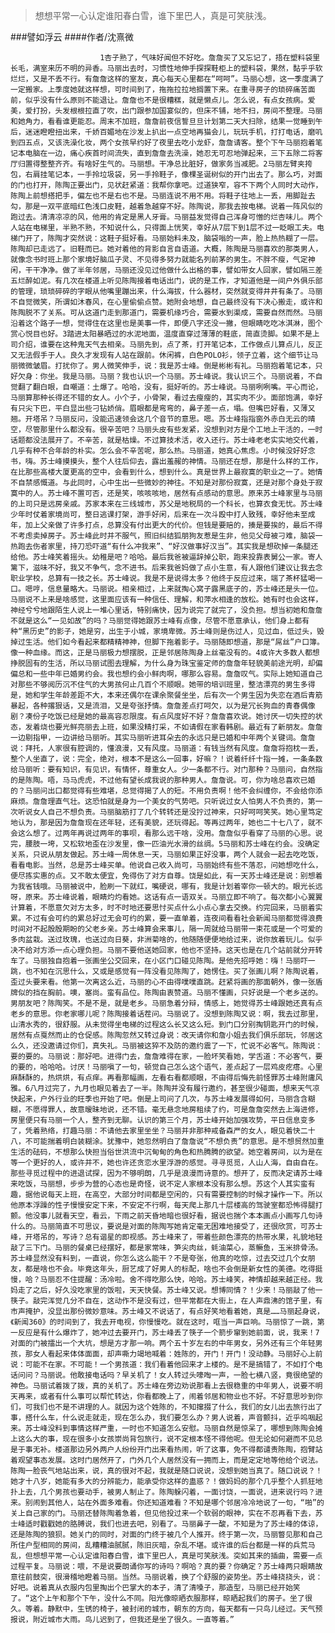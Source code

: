 > 想想平常一心认定谁阳春白雪，谁下里巴人，真是可笑肤浅。

###譬如浮云
####作者/沈熹微

						1杏子熟了，气味好闻但不好吃。詹詹买了又忘记了，捂在塑料袋里长毛，满室来历不明的异香。马丽出去时，习惯性地伸手探探鞋柜上的塑料袋，果然，黏乎乎软烂烂，又是不丢不行。有詹詹这样的室友，真心每天心里都在“呵呵”。马丽心想，这一季度满了一定搬家。上季度她就这样想，可时间到了，拖拖拉拉地搁置下来。在重寻房子的琐碎痛苦面前，似乎没有什么原则不能退让。詹詹也不是很糟糕，就是懒点儿。怎么说，有点女孩病。爱美，爱打扮，头发根根拉直了吹，出门跟参加国宴似的，但床不铺，地不扫，房间不整理。马丽和她角力，看看谁更能忍。周末不加班，詹詹前夜信誓旦旦计划第二天大扫除，结果一觉睡到午后，迷迷瞪瞪扭出来，千娇百媚地在沙发上扒出一点空地再猫会儿，玩玩手机，打打电话，磨叽到四五点，又该洗澡化妆，两个女孩早约好了夜里去吃小龙虾，詹詹请客。整个下午马丽抱着笔记本电脑在一边，痛心疾首时间流失，直到詹詹去洗澡，她忍无可忍地弹起来，三下五除二将客厅归置得整整齐齐。有啥好生气的。马丽想。干净总比脏好，做家务当减肥。2马丽左臂夹挎包，右肩挂笔记本，一手拎垃圾袋，另一手拎鞋子，像棵圣诞树似的开门出去了。那么巧，对面的门也打开，陈陶正要出门，见状赶紧道：我帮你拿吧。过道狭窄，容不下两个人同时大动作，陈陶上前想搭把手，偏左也不是右也不是。马丽连说不用不用。将鞋子往地上一丢，用脚趾去勾，那是一双平底暗红色浅口皮鞋，越着急越穿不好。陈陶说，那我去按电梯。说着一阵风似的跑过去。清清凉凉的风，他用的肯定是黑人牙膏。马丽益发觉得自己浑身可憎的烂杏味儿。两个人站在电梯里，半熟不熟，不知说什么，只得面上恍笑，幸好从7层下到1层不过一眨眼工夫。电梯门开了，陈陶才突然说：这鞋子挺好看。马丽始料未及，脑袋嗡的一声，脸上热热糊了一层。陈陶却已走远了。旧鞋而已。她对着他的背影自言自语道。大概，陈陶是马丽喜欢的那类男人，就像念书时班上那个家境好脑瓜子灵、不见得多努力就能名列前茅的男生。不胖不瘦，气定神闲，干干净净。做了半年邻居，马丽还没见过他做什么出格的事，譬如带女人回家，譬如隔三差五烂醉如泥。有几次在楼道上听见陈陶接着电话出门，说的是工作，才知道他是一间户外俱乐部的管理，琐琐碎碎的字眼从他嘴里蹦出来，什么海拔，什么器材，突然就变得井井有条了。马丽不自觉微笑，所谓如沐春风，在心里偷偷点赞。她附会地想，自己最终没有下决心搬走，或许和陈陶脱不了关系。可从这道门走到那道门，需要机缘巧合，需要水到渠成，需要自然而然。马丽沿着这个路子一想，觉得住在这里也是美事一件，即便八字还没一撇，但眼睛吃吃冰淇淋，图个赏心悦目也好。3踏进太阳暴晒过的水泥地面，温度直穿过薄薄的鞋底，简直烫脚。如果不是上司介绍，谁要在这种鬼天气去相亲。马丽先到，点了茶，打开笔记本，工作做点儿算点儿，反正又无法假手于人。良久才发现有人站在跟前。休闲裤，白色POLO衫，领子立着，这个细节让马丽微微皱眉。打扰你了。男人微笑伸手，说：我是苏士峰。倒是彬彬有礼。马丽抱着笔记本，只好欠身：你坐。我是马丽。马丽？我也认识一个马丽。苏士峰说。我认识三个。马丽说着，不自觉翻了翻白眼，自嘲道：土爆了。哈哈，没有，挺好听的。苏士峰说。马丽咧咧嘴。平心而论，马丽算那种长得还不错的女人。小个子，小骨架，看过去瘦瘦的，其实肉不少。面部饱满，幸好有只尖下巴，平白显出些刁钻娇俏。眉眼都是弯弯的，鼻子差一点，塌。但嘴巴好看，又薄又翘。开塔吊？马丽反问，没能迅速领会这几个音节的意思。嗯。苏士峰指指窗外赤白无云的晴空，尽管那里什么都没有。很辛苦吧？马丽头皮有些发紧，没想到对方是个工地上干活的，一时话题都没法展开了。不辛苦，就是枯燥。不过算技术活，收入还行。苏士峰老老实实地交代着，几乎有种不合年龄的朴实。怎么会不辛苦呢，那么热。马丽道，她真心焦虑。小时候没好好念书，嗨。苏士峰摸摸头，整个人往后仰去，露出羞赧的神情。马丽还在想，那是什么样的工作，在比那些高楼大厦更高的空中，会看到什么，想到什么。真是世界上最寂寞的职业之一了。她情不自禁感慨道。与此同时，心中生出一些微妙的神往。不知是对那份寂寞，还是对那个身处于寂寞中的人。苏士峰不置可否，还是笑，咳咳咳地，居然有点感动的意思。原来苏士峰家里与马丽的上司只是远房亲戚。苏家本来在三线城市，苏父是地税局的一个科长，也算衣食无忧。苏士峰少年时仗着家境尚可，整日逃课打架，游手好闲，后来在一次斗殴中打人致残，幸好他未至成年，加上父亲做了许多打点，总算没有付出更大的代价。但钱是要赔的，揍是要挨的，最后不得不考虑卖掉房子。苏士峰此时并不服气，照旧纠结狐朋狗友惹是生非，他见父母被刁难，脑袋一热跑去伤者家里，持刀恐吓道“有什么冲我来”、“好汉做事好汉当”。其实我是想砍掉一条腿还给他。苏士峰笑着摇头。幼稚是吧？哈哈。最后我爸被逼辞掉公职，跑来投靠表舅公一家。寄人篱下，滋味不好，我又不争气，念不进书。后来我爸妈做了点小生意，有人跟他们建议让我去念职业学校，总算有一技之长。苏士峰说。我是不是说得太多？他终于反应过来，端了茶杯猛喝一口。嗯哼，信息量略大。马丽说。相亲相过，上来就掏心窝子露黑底子的，苏士峰还是头一位。马丽说不上来是啥感觉，这里面应该有一种信任、理解，和萍水相逢的放松。她有时也会这样，神经兮兮地跟陌生人说上一堆心里话，特别痛快，因为说完了就完了，没负担。想当初她和詹詹不就是这么“一见如故”的吗？马丽觉得她跟苏士峰有点像，尽管不愿意承认，他们身上都有种“黑历史”的影子，她是穷，出生于小城，家境卑微。苏士峰则是伤过人，见过血，低过头，毁掉过生活。他们如今看起来都精精神神，但脚下拖着影子。马丽随即想道，那是“屌丝”户口簿。像一种血缘。而这，正是马丽极力想摆脱，正是邻居陈陶身上丝毫没有的。4或许大多数人都想挣脱固有的生活，所以马丽试图去理解，为什么身为珠宝鉴定师的詹詹年轻貌美前途光明，却偏偏总和一些中年已婚男约会。我也想约会小鲜肉啊，哪那么容易。詹詹叹气。实际上她知道自己对那些不够阅历沉不住气的大男孩何止几百个不顺眼。她带的培训班里，整洁漂亮的男生多得是，她和学生年龄差距不大，本来还偶尔在课余聚餐坐坐，后有次一个男生因为失恋在酒后青筋暴起，各种撂狠话，又是流泪，又是夸张抒情。詹詹差点打呵欠，以为是冗长狗血的青春偶像剧？凑份子吃饭已经是她的最高容忍限度。有点风度好不好？詹詹喜欢说。她讨厌一切失控的状态，发着烧也要光鲜亮丽去上班，如果没精打采，不如请假在家看韩剧。最近有了新朋友。詹詹一边剔指甲，一边讲给马丽听。其实马丽听进耳朵去的永远只是已婚和中年两个关键词。詹詹说：拜托，人家很有腔调的，懂浪漫，又有风度。马丽道：有钱当然有风度。詹詹将抱枕一丢，整个人坐直了，说：完全，绝对，根本不是这么一回事，好嘛？！说着纤纤十指一摊，一条条数给马丽听：要有知识，有见识，有情怀，尊重女人。少一条都不行。对门那种？马丽问，自然指的是陈陶。唔，马马虎虎，不过他有望长成我说的那种男人。詹詹说。可，你为啥总喜欢已婚的？马丽问出口都觉得有些难堪，总觉得揭了人的短。不用负责啊！他不会纠缠你，不会给你添麻烦。詹詹理直气壮。这恐怕就是身为一个美女的气势吧。只听说过女人怕男人不负责的，第一次听说女人自己不想负责。马丽脑筋打了几个转转还是没拧过神来，只好呵呵笑笑。她心里笃定地认为，那是因为詹詹现在还年轻，还有美貌，还玩得起。等再过两年，她也二十七八了，就不会这么想了。过两年再说过两年的事呗，看那么远干啥，没用。詹詹似乎看穿了马丽的心思。说完，腰肢一垮，又松软地歪在沙发里，像一匹油光水滑的丝绸。5马丽和苏士峰在约会。没确定关系，只说从朋友做起。苏士峰一周休息一天，马丽如果正好没事，两个人就会一起去吃吃饭，看看电影。当然，总是苏士峰买单。他说自己收入尚可，马丽始终有些不落忍，问她想吃什么，便尽拣实惠的点。又不敢太便宜，免得伤了对方自尊。饶是如此，有一天苏士峰还是说：别想着为我省钱哦。马丽被说中，脸刷一下就红，嘴硬说，哪有，我是计划着宰你一顿大的。眼光长远呀，原来。苏士峰说着，眼睛灼灼看她。这话有点一语双关。马丽立即不响了。每次都小心翼翼计算着，不愿意欠对方太多，时不时地还要思忖买点什么小点心拿去交换。约完回来，马丽着实累。不过有会可约的累总好过无会可约的累，要一直单着，连夜间看看社会新闻马丽都觉得浪费时间对不起殷殷期盼的父老乡亲。苏士峰算会来事儿，隔一周就给马丽带一束花或是一个可爱的多肉盆栽。送过玫瑰，也送过向日葵，非洲菊啥的，他随随便便地给过来，说你放着玩儿。似乎决不给对方添一点心理负担。马丽不要他送她回家，他也不坚持。这天也是在几个站前就分开转车了。马丽独自抱着一张画坐公交回来，在小区门口碰见陈陶。是他先招呼她：嗨！马丽吓一跳，也不知在沉思什么，又或是感觉有一阵没看见陈陶了，她愣住。买了张画儿啊？陈陶说着，歪过头要来看。他第一次离这么近，马丽的心不由得噗噗直跳。赶紧将画的那面朝外，像一张盾牌似的挡在胸前。噢，塞尚。蛮有品位。陈陶由衷赞道。马丽不懂画，只好说是一个老乡送的。男朋友吧？陈陶笑。不是不是，就是老乡。马丽急着分辩，情感上，她觉得苏士峰跟她还真有点老乡的意思。你老家哪儿呢？陈陶接着话茬问。马丽说了。没想到陈陶又说：啊，我去过那里，山清水秀的，很舒服。从未觉得坐电梯的过程这么长又这么短。到门口分别掏钥匙开门的时候，居然有点戛然而止的仓促感。陈陶忽然又转过身说：改天请你和詹小姐去我们俱乐部玩，邻居这么久，还没邀请过你们，真失礼。马丽被这猝不及防的邀约震了一下，忙说不必客气。陈陶说：要的要的。马丽说：那好吧。进得门去，詹詹难得在家，一脸坏笑看她，学舌道：不必客气，要的要的，哈哈哈。讨厌！马丽嗔了一句，顿觉自己怎么这个语气，差点起了一层鸡皮疙瘩。心里麻酥酥的，热烘烘，有点痒。再看那幅画，左看右看都顺眼，不由得后悔先前怪罪苏士峰附庸风雅。6八月过完了，九月也眼见着去了一半。陈陶并没有履行邀约，甚至很少碰面，想来天气凉快起来，户外行业的旺季也开始了吧。倒是上司问了几次，与苏士峰发展得如何，马丽含含糊糊，不愿得罪人，故意暧昧地说，还不错。毫无悬念地房租续了约，可是詹詹突然去上海进修，房里便只有马丽一个人，整齐到无聊。认识的第三个月，苏士峰开始加强攻势，平日信息变多了，凭着熟络，打趣马丽：不请他去家里坐坐？马丽并非那种戒备森严的女人，眼见着快二十八，不可能揣着明白装糊涂。犹豫中，她忽然明白了詹詹说“不想负责”的意思。是不想贸然加重生活的砝码，不想那么快担当俗世洪流中沉甸甸的角色和热腾腾的欲望。她空着房间，以为是在等一个更好的人，或许并不，她也许还贪恋水里浮游的感觉。寻寻觅觅，人山人海，自由自在。那些寻觅过程中的进退试探，因为不够明朗，几乎是浪漫而诗意的。想开了，反而决定请苏士峰来吃饭，马丽想，步步为营的心态也是奇怪，说不定人家根本没有那么想。苏这个人其实蛮有趣，据他说每天上班，在高空，大部分时间都是空闲的，只有需要控制的时候才操作一下。所以他原本浮躁的性子慢慢安定下来，不安定不行啊，每天爬上那几十层楼高的驾驶室都恐怖得腿打颤。他没事儿就看天空，看云，下雨之前天昏地暗也很好看，据说也揣个本本画点小画写几句诗什么的。马丽简直不可思议，要说是对面的陈陶写她肯定毫无困难地接受了，还很欣赏，可苏士峰，开塔吊的，写诗？总有谐星的即视感。苏士峰来了，带着些颜色漂亮的热带水果，礼貌地轻敲了三下门。马丽的餐桌已经摆好，都是家常味，笋尖肉丝，蚝油菜心，蒸鳜鱼，玉米排骨汤。苏士峰显然没有料到，一直说，你怎么这么能干？不是夸张，他真的吃惊，过去交过几个女朋友，都是啥也不会。毕竟这年头，厨艺成了好男人的标配，啥也不会倒是新女性的美德。吃得挺慢，哈？马丽忍不住提醒：汤冷啦。舍不得吃那么快，哈哈。苏士峰笑，神情却越来越正经。我妈走了之后，好久没吃家里的饭啦，天天快餐。苏士峰又说。想博同情？！少来！马丽敲了他一筷子。敲完浑觉几分不自在，这动作不是没有过，但平常都在大街上，在人声鼎沸的馆子里，有市声掩护，没显出那份微妙意味。苏士峰又不说话了，有点好笑地看着她，真是……马丽起身说，《新闻360》的时间到了，我去开电视，你慢慢吃。就在这时，哐当一声巨响。马丽惊了一跳，第一反应是有什么爆炸了，她冲过去要开门，苏士峰丢了筷子一个箭步窜到她前面，说，我来！7对面的门被擂出一个大坑，想是方才那一响。两个五十岁左右的中年男女，另外还有三个年轻男孩，那女人看起来体体面面，却声嘶力竭地喊着：姓陈的，开门！开门！没动静。马丽好心上前说：可能不在家。不可能！一个男孩道：我们看着他回来才上楼的。是不是搞错了，不如打个电话问问？马丽说。他敢接电话吗？早关机了！女人转过头嚎啕一声，一脸七横八竖，竟很绝望的神色。马丽试着拨了拨，真的关机了。苏士峰在旁边劝说那看上去很稳重的中年男人，说要不明天再来，或者有什么事可以帮忙转达，你看都晚上了，闹着邻居和物业也不好。不好意思吵到你们，可我们也不是不讲理的人。就因为这个姓陈的，不知撺掇了什么，我们的女儿出去旅行出了事，搭什么车，什么说走就走，现在怎么办，我们要怎么办？男人说着，声音颤抖，近乎呜咽起来。苏士峰没料到事情这样严重，一时也不知道怎么安慰。马丽自然是惊呆了，哪想到陈陶会摊上这么大的事，现在很多小女孩崇尚背包旅行，说不定根本怪不得他呢。但无论如何避而不见总是于事无补。楼道那边另外两户人纷纷开门出来看热闹，听了这事，免不得都谴责陈陶，抱臂站着观望事态发展。这时门居然开了，门外几个人居然没有一拥而上，而是定定地等他给个说法。陈陶一脸丧气地站出来，说，真的很对不起，我就是随口说说，没想到她当真了。随口说说？！她才十八岁，她能有多大的分辨能力，能承受你这样的蛊惑？！做妈妈的那个几乎整个人抓狂地扑上去，几个男孩也要动手，被男人制止了。陈陶躲闪着，一面讨饶，一面说，进来说行吗？进来。别闹到其他人，站在外面多难看。你还知道难看？不知是哪个邻居冷冷地说了一句，“啪”的关上自己家的门。马丽还替陈陶着急着，但见他投过来一个软弱的眼神，实在不忍再看下去，苏士峰适时戳戳她的胳膊说，我们也进去吧，别看了。马丽鼻子一酸，不知是为了苏士峰的体谅，还是陈陶的狼狈。她关门的同时，对面的门终于被几个人推开。终于第一次，马丽瞥见那和自己所住户型相同的房间，乱糟糟油腻腻，陈旧灰暗，杂乱不堪。或许谁的后台都是一样的兵荒马乱，但想想平常一心认定谁阳春白雪，谁下里巴人，真是可笑肤浅。突如其来的插曲，需要一点过程平复。马丽说：喂，不是说要朗诵你写的诗吗？啊哈？真的要？你确定？苏士峰两只眼睛故意往前鼓突，很滑稽地瞪着马丽。当然。马丽说着，换了个舒服的姿势坐。苏士峰挠挠头，说：好吧。说着真从衣服内包里掏出个巴掌大的本子，清了清嗓子，那造型，马丽已经开始笑了。“这个上午和那个下午，没什么不同。阳光像晾晒衣服那样，晾晒起我们的房子。坐了很久。等着。静默中，生锈的椅子，被封闭的城市，朝东的方向，每天都有一只鸟儿经过。天气预报说，附近城市大雨。鸟儿迟到了，但我还是坐了很久。一直等着。”			  		